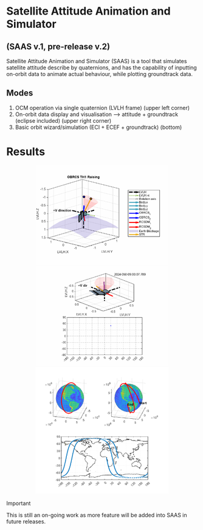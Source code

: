 # Satellite Attitude Animation and Simulator
## (SAAS v.1, pre-release v.2)
Satellite Attitude Animation and Simulator (SAAS) is a tool that simulates satellite attitude describe by quaternions,
and has the capability of inputting on-orbit data to animate actual behaviour, 
while plotting groundtrack data.

## Modes
1. OCM operation via single quaternion (LVLH frame) (upper left corner)
2. On-orbit data display and visualisation --> attitude + groundtrack (eclipse included) (upper right corner)
3. Basic orbit wizard/simulation (ECI + ECEF + groundtrack) (bottom)

# Results
<p align="center">
  <img src="figure/OBRCS1_raise.gif" width="350">
  <img src="figure/propagate.gif" width="350">
  <img src="figure/simulate.png" width="350">
</p>


> [!IMPORTANT]  
> This is still an on-going work as more feature will be added into SAAS in future releases. 


